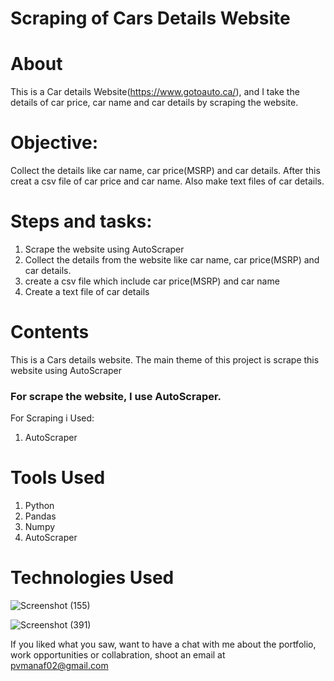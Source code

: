 # Scraping of Cars Details Website
 




# About

This is a Car details Website(https://www.gotoauto.ca/), and I take the details of car price, car name and car details by scraping the website. 

# Objective: 
Collect the details like car name, car price(MSRP) and car details. After this creat a csv file of car price and car name. Also make text files of car details.
# Steps and tasks:
1. Scrape the website using AutoScraper
2. Collect the details from the website like car name, car price(MSRP) and car details.
3. create a csv file which include car price(MSRP) and car name
4. Create a text file of car details




# Contents
This is a Cars details website. The main theme of this project is scrape this website using AutoScraper

### For scrape the website, I use AutoScraper.

For Scraping i Used:

1. AutoScraper



# Tools Used

1) Python
2) Pandas
3) Numpy
4) AutoScraper






# Technologies Used
![Screenshot (155)](https://user-images.githubusercontent.com/84491967/139635128-5ac86cca-3de3-483e-9ba2-d0de52da5e49.png)

![Screenshot (391)](https://user-images.githubusercontent.com/84491967/146012677-6c652709-d2cc-4b43-b349-4312317757f7.png)


If you liked what you saw, want to have a chat with me about the portfolio, work opportunities or collabration, shoot an email at pvmanaf02@gmail.com
